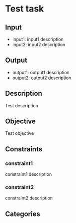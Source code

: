 # Test task
## Input
- input1: input1 description
- input2: input2 description
## Output
- output1: output1 description
- output2: output2 description
## Description
Test description
## Objective
Test objective
## Constraints
### constraint1
constraint1 description
### constraint2
constraint2 description
## Categories
